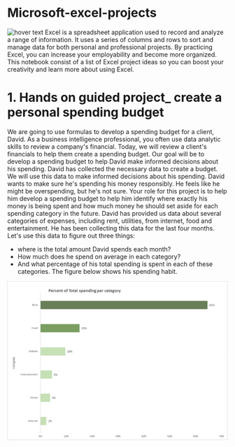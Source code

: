 # Microsoft-excel-projects
<img src="https://www.modano.com/files/images/resources/learning/microsoft_excel/excel_fundamentals/mod_excel_excel_interface.png"  title="hover text">
Excel is a spreadsheet application used to record and analyze a range of information. It uses a series of columns and rows to sort and manage data for both personal and professional projects. By practicing Excel, you can increase your employability and become more organized.  This notebook consist of a list of  Excel project ideas so you can boost your creativity and learn more about using Excel.

# 1. Hands on guided project_ create a personal spending budget
We are going to use formulas to develop a spending budget for a client, David. As a business intelligence professional, you often use data analytic skills to review a company's financial. Today, we will review a client's financials to help them create a spending budget. Our goal will be to develop a spending budget to help David
make informed decisions about his spending. David has collected the necessary data to create a budget. We will use this data to make informed decisions about his spending. David wants to make sure he's spending his money responsibly. He feels like he might be overspending, but he's not sure. Your role for this project is to help him develop a spending budget to help him identify where exactly his money is being spent and how much money he should set aside for each spending category in the future. David has provided us data about several categories of expenses, including rent, utilities, from internet, food and entertainment. He has been collecting this data for the last four months. Let's use this data to figure out three things:
- where is the total amount David spends each month? 
- How much does he spend on average in each category? 
- And what percentage of his total spending is spent in each of these categories.
The figure below shows his spending habit.
<img src="https://github.com/nguneonard/Microsoft-excel-projects/blob/main/r.png"  title="hover text">
